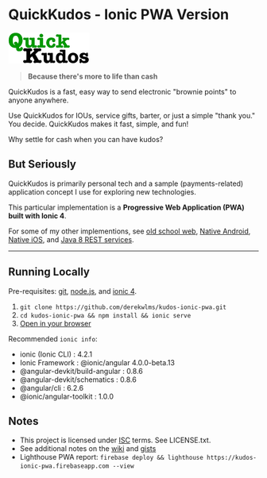 # QuickKudos - Ionic PWA Version

![QuickKudos](src/assets/icons/qk-2-tiny.png)
> **Because there's more to life than cash**

QuickKudos is a fast, easy way to send electronic "brownie points" to anyone anywhere.

Use QuickKudos for IOUs, service gifts, barter, or just a simple "thank you." You decide. QuickKudos makes it fast, simple, and fun!

Why settle for cash when you can have kudos?

## But Seriously

QuickKudos is primarily personal tech and a sample (payments-related) application concept I use for exploring new technologies.

This particular implementation is a **Progressive Web Application (PWA)
built with Ionic 4**.

For some of my other implementions, see [old school web](http://www.quickkudos.com), 
[Native Android](https://bitbucket.org/derekwlms/kudosandroid/src/master/), [Native iOS](https://bitbucket.org/derekwlms/kudosios/src/master), and [Java 8 REST services](https://bitbucket.org/derekwlms/kudosservice/src/master).

---

## Running Locally

Pre-requisites: [git](https://git-scm.com/),  [node.js](https://nodejs.org), and [ionic 4](https://ionicframework.com/).

1. `git clone https://github.com/derekwlms/kudos-ionic-pwa.git`
2. `cd kudos-ionic-pwa && npm install && ionic serve`
3. [Open in your browser](http://localhost:8100)

Recommended `ionic info`:

- ionic (Ionic CLI)             : 4.2.1 
- Ionic Framework               : @ionic/angular 4.0.0-beta.13
- @angular-devkit/build-angular : 0.8.6
- @angular-devkit/schematics    : 0.8.6
- @angular/cli                  : 6.2.6
- @ionic/angular-toolkit        : 1.0.0


## Notes

- This project is licensed under [ISC](https://opensource.org/licenses/ISC) terms. See LICENSE.txt.
- See additional notes on the [wiki](https://github.com/derekwlms/kudos-ionic-pwa/wiki) and [gists](https://gist.github.com/derekwlms/7266309adeccb301461b5a299af3694e)
- Lighthouse PWA report: `firebase deploy && lighthouse https://kudos-ionic-pwa.firebaseapp.com --view`
 